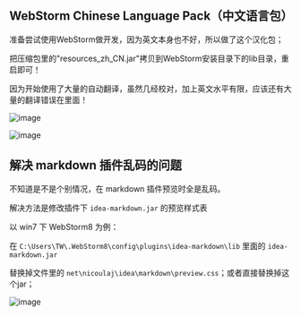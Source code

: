 
## WebStorm Chinese Language Pack（中文语言包）

准备尝试使用WebStorm做开发，因为英文本身也不好，所以做了这个汉化包；

把压缩包里的"resources_zh_CN.jar"拷贝到WebStorm安装目录下的lib目录，重启即可！


因为开始使用了大量的自动翻译，虽然几经校对，加上英文水平有限，应该还有大量的翻译错误在里面！


![image](https://raw.github.com/ewen0930/WebStorm-Chinese/master/images/screen-01.jpg)

![image](https://raw.github.com/ewen0930/WebStorm-Chinese/master/images/screen-02.jpg)


## 解决 markdown 插件乱码的问题

不知道是不是个别情况，在 markdown 插件预览时全是乱码。

解决方法是修改插件下 `idea-markdown.jar` 的预览样式表

以 win7 下 WebStorm8 为例：

在 `C:\Users\TW\.WebStorm8\config\plugins\idea-markdown\lib` 里面的 `idea-markdown.jar`

替换掉文件里的 `net\nicoulaj\idea\markdown\preview.css`；或者直接替换掉这个jar；

![image](https://raw.github.com/ewen0930/WebStorm-Chinese/master/images/markdown-css.png)

